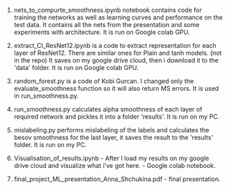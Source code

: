 1) nets_to_compurte_smoothness.ipynb notebook contains code for training the networks as well as learning curves and performance on the test data. It contains all the nets from the presentation and some experiments with architecture. It is run on Google colab GPU.

2) extract_CI_ResNet12.ipynb is a code to extract representation for each layer of ResNet12. There are similar ones for Plain and tanh models. (not in the repo) It saves on my google drive cloud, then i download it to the 'data' folder. It is run on Google colab GPU.

3) random_forest.py is a code of Kobi Gurcan. I changed only the evaluate_smoothness function so it will also return MS errors. It is used in run_smoothness.py.

4) run_smoothness.py calculates alpha smoothness of each layer of required network and pickles it into a folder 'results'.  It is run on my PC.

5) mislabeling.py performs mislabeling of the labels and calculates the besov smoothness for the last layer, it saves the result to the 'results' folder.  It is run on my PC.

6) Visualisation_of_results.ipynb - After I load my results on my google drive cloud and visualize what i've got here. - Google colab notebook.

7) final_project_ML_presentation_Anna_Shchukina.pdf - final presentation.
